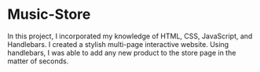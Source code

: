 # Music-Store

In this project, I incorporated my knowledge of HTML, CSS, JavaScript, and Handlebars. I created a stylish multi-page interactive website. Using handlebars, I was able to add any new product to the  store page in the matter of seconds.  
